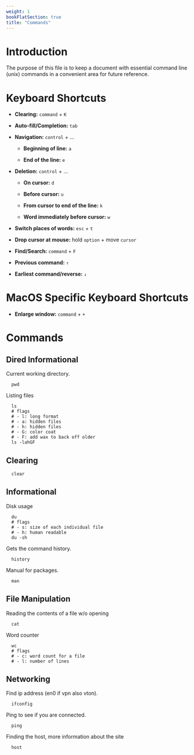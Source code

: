 ```yaml
---
weight: 1
bookFlatSection: true
title: "Commands"
---
```


# Introduction

The purpose of this file is to keep a document with essential command line (unix) commands in a convenient area for future reference.


# Keyboard Shortcuts

- **Clearing:** `command` + `K` 

- **Auto-fill/Completion:** `tab`

- **Navigation:** `control` + ...

    - **Beginning of line:**  `a`

    - **End of the line:** `e`

- **Deletion:** `control` + ...

    - **On cursor:** `d`

    - **Before cursor:** `u`

    - **From cursor to end of the line:** `k`

    - **Word immediately before cursor:** `w`

- **Switch places of words:** `esc` + `t`

- **Drop cursor at mouse:** hold `option` + move `cursor`

- **Find/Search:** `command` + `F`

- **Previous command:** `↑`

- **Earliest command/reverse:** `↓`

# MacOS Specific Keyboard Shortcuts

- **Enlarge window:** `command` + `+`

# Commands


## Dired Informational

Current working directory.

```shell
  pwd
```

Listing files

```shell
  ls
  # flags
  # - l: long format
  # - a: hidden files
  # - h: hidden files
  # - G: color coat
  # - F: add wax to back off older
  ls -lahGF
```

## Clearing

```shell
  clear
```

## Informational

Disk usage

```shell
  du
  # flags
  # - s: size of each individual file
  # - h: human readable
  du -sh
```

Gets the command history.

```shell
  history
```

Manual for packages.

```shell
  man
```
## File Manipulation

Reading the contents of a file w/o opening

```shell
  cat
```

Word counter

```shell
  wc
  # flags
  # - c: word count for a file
  # - l: number of lines
```

## Networking

Find ip address (en0 if vpn also vton).

```shell
  ifconfig
```

Ping to see if you are connected.

```shell
  ping
```


Finding the host, more information about the site

```shell
  host
```
